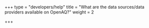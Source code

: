 +++
type = "developers/help"
title = "What are the data sources/data providers available on OpenAQ?"
weight = 2

+++